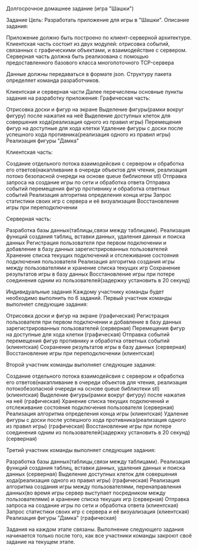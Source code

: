 Долгосрочное домашнее задание (игра "Шашки")

Задание
Цель: Разработать приложение для игры в "Шашки".
Описание задания:

Приложение должно быть построено по клиент-серверной архитектуре.
Клиентская часть состоит из двух модулей: отрисовка событий, связанных с графическими объектами, и взаимодействие с сервером.
Серверная часть должна быть реализована с помощью предоставленного базового класса многопоточного TCP-сервера

Данные должны передаваться в формате json. Структуру пакета определяет команда разработчиков.


Клиентская и серверная части
Далее перечислены основные пункты задания на разработку приложения:
Графическая часть:

Отрисовка доски и фигур на экране
Выделение фигуры(рамки вокруг фигуру) после нажатия на неё
Выделение доступных клеток для совершения хода(реализация одного из правил игры)
Перемещения фигур на доступные для хода клетки
Удаление фигуры с доски после успешного хода противника(реализация одного из правил игры)
Реализация фигуры "Дамка"

Клиентская часть:

Создание отдельного потока взаимодейсвия с сервером и обработка его ответов(накапливание в очереди объектов для чтения, реализация потоко безопасной очереди на основе queue библиотеки stl)
Отправка запроса на создание игры по сети и обработка ответа
Отправка событий перемещения фигур противнику и обработка ответных событий
Реализация алгоритма определения конца игры
Запрос статистики своих игр с сервера и её визуализация
Восстановление игры при переподключении

Серверная часть:

Разработка базы данных(таблицы,связи между таблицами). Реализация функций создания таблиц, вставки данных, удаления данных и поиска данных
Регистрация пользователя при первом подключении и добавление в базу данных зарегистрированных пользователей
Хранение списка текущих подключений и отслеживание состояния подключения пользователя
Реализация алгоритма создания игры между пользователями и хранение списка текущих игр
Сохранение результатов игры в базу данных
Восстановление игры при потере соединения одним из пользователей(задержку установить в 20 секунд)


Индивидуальные задания
Каждому участнику команды будет необходимо выполнить по 6 заданий.
Первый участник команды выполняет следующие задания:

Отрисовка доски и фигур на экране (графическая)
Регистрация пользователя при первом подключении и добавление в базу данных зарегистрированных пользователей (серверная)
Перемещения фигур на доступные для хода клетки (графическая)
Отправка событий перемещения фигур противнику и обработка ответных событий (клиентская)
Сохранение результатов игры в базу данных (серверная)
Восстановление игры при переподключении (клиентская)

Второй участник команды выполняет следующие задания:

Создание отдельного потока взаимодейсвия с сервером и обработка его ответов(накапливание в очереди объектов для чтения, реализация потокобезопасной очереди на основе queue библиотеки stl) (клиентская)
Выделение фигуры(рамки вокруг фигуру) после нажатия на неё (графическая)
Хранение списка текущих подключений и отслеживание состояния подключения пользователя (серверная)
Реализация алгоритма определения конца игры (клиентская)
Удаление фигуры с доски после успешного хода противника(реализация одного из правил игры) (графическая)
Восстановление игры при потере соединения одним из пользователей(задержку установить в 20 секунд) (серверная)

Третий участник команды выполняет следующие задания:

Разработка базы данных(таблицы,связи между таблицами). Реализация функций создания таблиц, вставки данных, удаления данных и поиска данных (серверная)
Выделение доступных клеток для совершения хода(реализация одного из правил игры) (графическая)
Реализация алгоритма создания игры между пользователями, перенаправления данных(во время игры сервер выступает посредником между пользователями) и хранение списка текущих игр (серверная)
Отправка запроса на создание игры по сети и обработка ответа (клиентская)
Запрос статистики своих игр с сервера и её визуализация (клиентская)
Реализация фигуры "Дамка" (графическая)

Задания на каждом этапе связаны. Выполнение следующего задания начинается только после того, как все участники команды закроют своё задание на текущем этапе.
